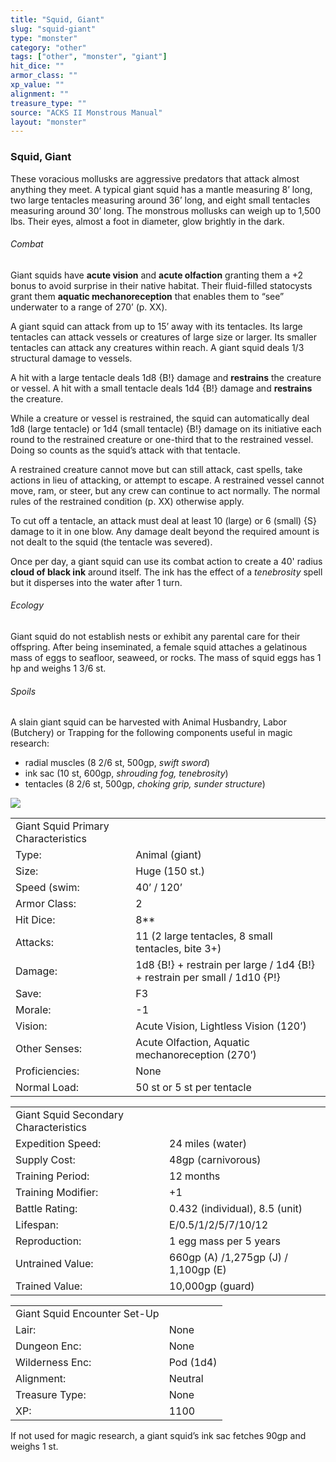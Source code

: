 ```yaml
---
title: "Squid, Giant"
slug: "squid-giant"
type: "monster"
category: "other"
tags: ["other", "monster", "giant"]
hit_dice: ""
armor_class: ""
xp_value: ""
alignment: ""
treasure_type: ""
source: "ACKS II Monstrous Manual"
layout: "monster"
---
```


### Squid, Giant

These voracious mollusks are aggressive predators that attack almost anything they meet. A typical
giant squid has a mantle measuring 8’ long, two large tentacles measuring around 36’ long, and eight
small tentacles measuring around 30’ long. The monstrous mollusks can weigh up to 1,500 lbs. Their
eyes, almost a foot in diameter, glow brightly in the dark.

###### Combat

Giant squids have **acute vision** and **acute olfaction** granting them a +2 bonus to avoid
surprise in their native habitat. Their fluid-filled statocysts grant them **aquatic
mechanoreception** that enables them to “see” underwater to a range of 270’ (p. XX).

A giant squid can attack from up to 15’ away with its tentacles. Its large tentacles can attack
vessels or creatures of large size or larger. Its smaller tentacles can attack any creatures within
reach. A giant squid deals 1/3 structural damage to vessels.

A hit with a large tentacle deals 1d8 {B!} damage and **restrains** the creature or vessel. A hit
with a small tentacle deals 1d4 {B!} damage and **restrains** the creature.

While a creature or vessel is restrained, the squid can automatically deal 1d8 (large tentacle) or
1d4 (small tentacle) {B!} damage on its initiative each round to the restrained creature or
one-third that to the restrained vessel. Doing so counts as the squid’s attack with that tentacle.

A restrained creature cannot move but can still attack, cast spells, take actions in lieu of
attacking, or attempt to escape. A restrained vessel cannot move, ram, or steer, but any crew can
continue to act normally. The normal rules of the restrained condition (p. XX) otherwise apply.

To cut off a tentacle, an attack must deal at least 10 (large) or 6 (small) {S} damage to it in one
blow. Any damage dealt beyond the required amount is not dealt to the squid (the tentacle was
severed).

Once per day, a giant squid can use its combat action to create a 40' radius **cloud of black ink**
around itself. The ink has the effect of a *tenebrosity* spell but it disperses into the water after
1 turn.

###### Ecology

Giant squid do not establish nests or exhibit any parental care for their offspring. After being
inseminated, a female squid attaches a gelatinous mass of eggs to seafloor, seaweed, or rocks. The
mass of squid eggs has 1 hp and weighs 1 3/6 st.

###### Spoils

A slain giant squid can be harvested with Animal Husbandry, Labor (Butchery) or Trapping for the
following components useful in magic research:

* radial muscles (8 2/6 st, 500gp, *swift sword*)
* ink sac (10 st, 600gp, *shrouding fog, tenebrosity*)
* tentacles (8 2/6 st, 500gp, *choking grip, sunder structure*)

![](data:image/png;base64...)

|  |  |
| --- | --- |
| Giant Squid Primary Characteristics | |
| Type: | Animal (giant) |
| Size: | Huge (150 st.) |
| Speed (swim: | 40’ / 120’ |
| Armor Class: | 2 |
| Hit Dice: | 8\*\* |
| Attacks: | 11 (2 large tentacles, 8 small tentacles, bite 3+) |
| Damage: | 1d8 {B!} + restrain per large / 1d4 {B!} + restrain per small / 1d10 {P!} |
| Save: | F3 |
| Morale: | -1 |
| Vision: | Acute Vision, Lightless Vision (120’) |
| Other Senses: | Acute Olfaction, Aquatic mechanoreception (270’) |
| Proficiencies: | None |
| Normal Load: | 50 st or 5 st per tentacle |

|  |  |
| --- | --- |
| Giant Squid Secondary Characteristics | |
| Expedition Speed: | 24 miles (water) |
| Supply Cost: | 48gp (carnivorous) |
| Training Period: | 12 months |
| Training Modifier: | +1 |
| Battle Rating: | 0.432 (individual), 8.5 (unit) |
| Lifespan: | E/0.5/1/2/5/7/10/12 |
| Reproduction: | 1 egg mass per 5 years |
| Untrained Value: | 660gp (A) /1,275gp (J) / 1,100gp (E) |
| Trained Value: | 10,000gp (guard) |

|  |  |
| --- | --- |
| Giant Squid Encounter Set-Up | |
| Lair: | None |
| Dungeon Enc: | None |
| Wilderness Enc: | Pod (1d4) |
| Alignment: | Neutral |
| Treasure Type: | None |
| XP: | 1100 |

If not used for magic research, a giant squid’s ink sac fetches 90gp and weighs 1 st.
